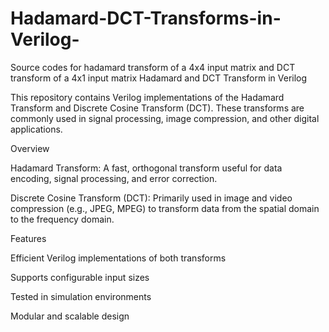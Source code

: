 # Hadamard-DCT-Transforms-in-Verilog-
Source codes for hadamard transform of a 4x4 input matrix and DCT transform of a 4x1 input matrix 
Hadamard and DCT Transform in Verilog

This repository contains Verilog implementations of the Hadamard Transform and Discrete Cosine Transform (DCT). These transforms are commonly used in signal processing, image compression, and other digital applications.

Overview

Hadamard Transform: A fast, orthogonal transform useful for data encoding, signal processing, and error correction.

Discrete Cosine Transform (DCT): Primarily used in image and video compression (e.g., JPEG, MPEG) to transform data from the spatial domain to the frequency domain.

Features

Efficient Verilog implementations of both transforms

Supports configurable input sizes

Tested in simulation environments

Modular and scalable design
